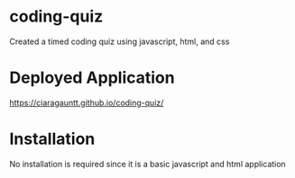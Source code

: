 # coding-quiz
Created a timed coding quiz using javascript, html, and css

# Deployed Application
https://ciaragauntt.github.io/coding-quiz/

# Installation
No installation is required since it is a basic javascript and html application
